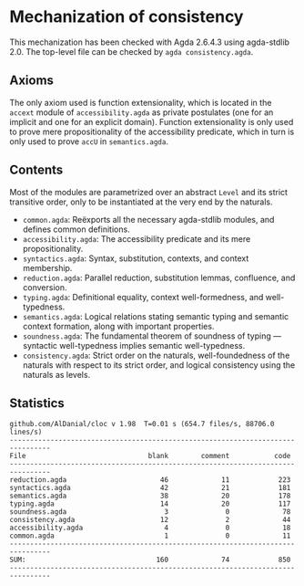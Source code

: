 # Mechanization of consistency

This mechanization has been checked with Agda 2.6.4.3 using agda-stdlib 2.0.
The top-level file can be checked by `agda consistency.agda`.

## Axioms

The only axiom used is function extensionality,
which is located in the `accext` module of `accessibility.agda`
as private postulates (one for an implicit and one for an explicit domain).
Function extensionality is only used to prove
mere propositionality of the accessibility predicate,
which in turn is only used to prove `accU` in `semantics.agda`.

## Contents

Most of the modules are parametrized over an abstract `Level`
and its strict transitive order,
only to be instantiated at the very end by the naturals.

* `common.agda`: Reëxports all the necessary agda-stdlib modules,
  and defines common definitions.
* `accessibility.agda`: The accessibility predicate and its mere propositionality.
* `syntactics.agda`: Syntax, substitution, contexts, and context membership.
* `reduction.agda`: Parallel reduction, substitution lemmas, confluence, and conversion.
* `typing.agda`: Definitional equality, context well-formedness, and well-typedness.
* `semantics.agda`: Logical relations stating semantic typing and semantic context formation,
  along with important properties.
* `soundness.agda`: The fundamental theorem of soundness of typing —
  syntactic well-typedness implies semantic well-typedness.
* `consistency.agda`: Strict order on the naturals, well-foundedness of the naturals
  with respect to its strict order, and logical consistency using the naturals as levels.

## Statistics

```
github.com/AlDanial/cloc v 1.98  T=0.01 s (654.7 files/s, 88706.0 lines/s)
--------------------------------------------------------------------------------
File                              blank        comment           code
--------------------------------------------------------------------------------
reduction.agda                       46             11            223
syntactics.agda                      42             21            181
semantics.agda                       38             20            178
typing.agda                          14             20            117
soundness.agda                        3              0             78
consistency.agda                     12              2             44
accessibility.agda                    4              0             18
common.agda                           1              0             11
--------------------------------------------------------------------------------
SUM:                                160             74            850
--------------------------------------------------------------------------------
```
